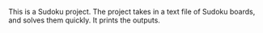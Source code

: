 This is a Sudoku project.
The project takes in a text file of Sudoku boards, and solves them quickly.
It prints the outputs.
